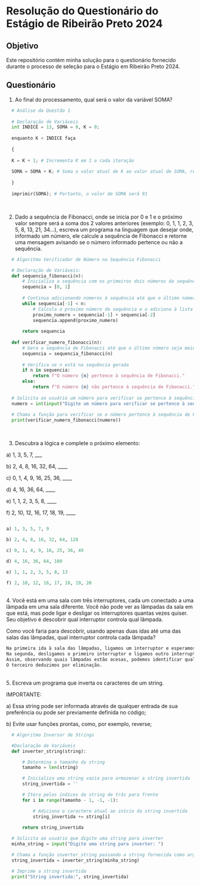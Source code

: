 # Resolução do Questionário do Estágio de Ribeirão Preto 2024

## Objetivo
Este repositório contém minha solução para o questionário fornecido durante o processo de seleção para o Estágio em Ribeirão Preto 2024.

## Questionário

1. Ao final do processamento, qual será o valor da variável SOMA?
```python
  # Análise da Questão 1
  
  # Declaração de Variáveis
  int INDICE = 13, SOMA = 0, K = 0;
  
  enquanto K < INDICE faça
  
  {
  
  K = K + 1; # Incrementa K em 1 a cada iteração
  
  SOMA = SOMA + K; # Soma o valor atual de K ao valor atual de SOMA, resultando na soma dos números de 1 a 13
  
  }
  
  imprimir(SOMA); # Portanto, o valor de SOMA será 91
```
<br>

2. Dado a sequência de Fibonacci, onde se inicia por 0 e 1 e o próximo valor sempre será a soma dos 2 valores anteriores (exemplo: 0, 1, 1, 2, 3, 5, 8, 13, 21, 34...), escreva um programa na linguagem que desejar onde, informado um número, ele calcule a sequência de Fibonacci e retorne uma mensagem avisando se o número informado pertence ou não a sequência.
```python
  # Algoritmo Verificador de Número na Sequência Fibonacci

  # Declaração de Variáveis:
  def sequencia_fibonacci(n):
      # Inicializa a sequência com os primeiros dois números da sequência de Fibonacci
      sequencia = [0, 1]
      
      # Continua adicionando números à sequência até que o último número seja maior ou igual a n
      while sequencia[-1] < n:
          # Calcula o próximo número da sequência e o adiciona à lista
          proximo_numero = sequencia[-1] + sequencia[-2]
          sequencia.append(proximo_numero)
      
      return sequencia
  
  def verificar_numero_fibonacci(n):
      # Gera a sequência de Fibonacci até que o último número seja maior ou igual a n
      sequencia = sequencia_fibonacci(n)
      
      # Verifica se n está na sequência gerada
      if n in sequencia:
          return f"O número {n} pertence à sequência de Fibonacci."
      else:
          return f"O número {n} não pertence à sequência de Fibonacci."
  
  # Solicita ao usuário um número para verificar se pertence à sequência de Fibonacci
  numero = int(input("Digite um número para verificar se pertence à sequência de Fibonacci: "))
  
  # Chama a função para verificar se o número pertence à sequência de Fibonacci e imprime o resultado
  print(verificar_numero_fibonacci(numero))
```

<br>

3. Descubra a lógica e complete o próximo elemento:

a) 1, 3, 5, 7, ___

b) 2, 4, 8, 16, 32, 64, ____

c) 0, 1, 4, 9, 16, 25, 36, ____

d) 4, 16, 36, 64, ____

e) 1, 1, 2, 3, 5, 8, ____

f) 2, 10, 12, 16, 17, 18, 19, ____

```python

a) 1, 3, 5, 7, 9

b) 2, 4, 8, 16, 32, 64, 128

c) 0, 1, 4, 9, 16, 25, 36, 49

d) 4, 16, 36, 64, 100

e) 1, 1, 2, 3, 5, 8, 13

f) 2, 10, 12, 16, 17, 18, 19, 20
```

<br>
4. Você está em uma sala com três interruptores, cada um conectado a uma lâmpada em uma sala diferente. Você não pode ver as lâmpadas da sala em que está, mas pode ligar e desligar os interruptores quantas vezes quiser. Seu objetivo é descobrir qual interruptor controla qual lâmpada.

Como você faria para descobrir, usando apenas duas idas até uma das salas das lâmpadas, qual interruptor controla cada lâmpada?

```python
Na primeira ida à sala das lâmpadas, ligamos um interruptor e esperamos. 
Na segunda, desligamos o primeiro interruptor e ligamos outro interruptor. 
Assim, observando quais lâmpadas estão acesas, podemos identificar qual interruptor controla cada uma delas: o primeiro e o segundo.
O terceiro deduzimos por eliminação.
```
<br>
5. Escreva um programa que inverta os caracteres de um string.

IMPORTANTE:

a) Essa string pode ser informada através de qualquer entrada de sua preferência ou pode ser previamente definida no código;

b) Evite usar funções prontas, como, por exemplo, reverse;

```python
  # Algoritmo Inversor de Strings

  #Declaração de Variáveis
  def inverter_string(string):

      # Determina o tamanho da string
      tamanho = len(string)

      # Inicializa uma string vazia para armazenar a string invertida
      string_invertida = ''

      # Itera pelos índices da string de trás para frente
      for i in range(tamanho - 1, -1, -1):

          # Adiciona o caractere atual ao início da string invertida
          string_invertida += string[i]

      return string_invertida
  
  # Solicita ao usuário que digite uma string para inverter
  minha_string = input("Digite uma string para inverter: ")

  # Chama a função inverter_string passando a string fornecida como argumento
  string_invertida = inverter_string(minha_string)

  # Imprime a string invertida
  print("String invertida:", string_invertida)
```
